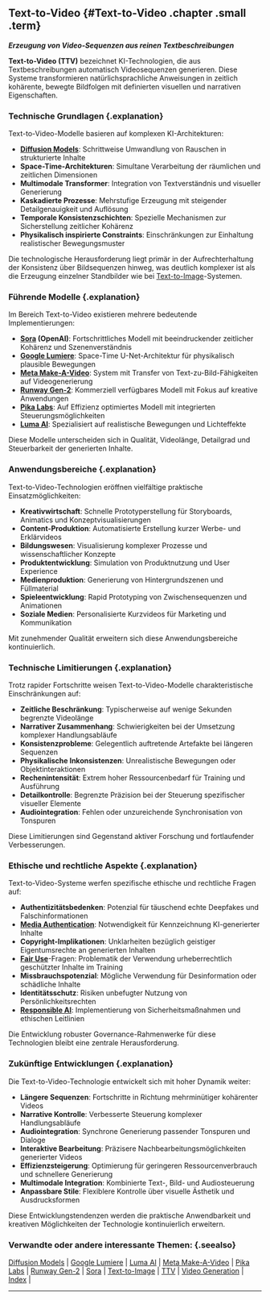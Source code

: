 ## Text-to-Video {#Text-to-Video .chapter .small .term}

***Erzeugung von Video-Sequenzen aus reinen Textbeschreibungen***

**Text-to-Video (TTV)** bezeichnet KI-Technologien, die aus Textbeschreibungen automatisch Videosequenzen generieren.
Diese Systeme transformieren natürlichsprachliche Anweisungen in zeitlich kohärente, bewegte Bildfolgen mit definierten visuellen und narrativen Eigenschaften.

### Technische Grundlagen {.explanation}

Text-to-Video-Modelle basieren auf komplexen KI-Architekturen:

- **[Diffusion Models](#Diffusion-Models)**: Schrittweise Umwandlung von Rauschen in strukturierte Inhalte
- **Space-Time-Architekturen**: Simultane Verarbeitung der räumlichen und zeitlichen Dimensionen
- **Multimodale Transformer**: Integration von Textverständnis und visueller Generierung
- **Kaskadierte Prozesse**: Mehrstufige Erzeugung mit steigender Detailgenauigkeit und Auflösung
- **Temporale Konsistenzschichten**: Spezielle Mechanismen zur Sicherstellung zeitlicher Kohärenz
- **Physikalisch inspirierte Constraints**: Einschränkungen zur Einhaltung realistischer Bewegungsmuster

Die technologische Herausforderung liegt primär in der Aufrechterhaltung der Konsistenz über Bildsequenzen hinweg, was deutlich komplexer ist als die Erzeugung einzelner Standbilder wie bei [Text-to-Image](#Text-to-Image)-Systemen.

### Führende Modelle {.explanation}

Im Bereich Text-to-Video existieren mehrere bedeutende Implementierungen:

- **[Sora](#Sora) (OpenAI)**: Fortschrittliches Modell mit beeindruckender zeitlicher Kohärenz und Szenenverständnis
- **[Google Lumiere](#Google-Lumiere)**: Space-Time U-Net-Architektur für physikalisch plausible Bewegungen
- **[Meta Make-A-Video](#Meta-Make-A-Video)**: System mit Transfer von Text-zu-Bild-Fähigkeiten auf Videogenerierung
- **[Runway Gen-2](#Runway-Gen-2)**: Kommerziell verfügbares Modell mit Fokus auf kreative Anwendungen
- **[Pika Labs](#Pika-Labs)**: Auf Effizienz optimiertes Modell mit integrierten Steuerungsmöglichkeiten
- **[Luma AI](#Luma-AI)**: Spezialisiert auf realistische Bewegungen und Lichteffekte

Diese Modelle unterscheiden sich in Qualität, Videolänge, Detailgrad und Steuerbarkeit der generierten Inhalte.

### Anwendungsbereiche {.explanation}

Text-to-Video-Technologien eröffnen vielfältige praktische Einsatzmöglichkeiten:

- **Kreativwirtschaft**: Schnelle Prototyperstellung für Storyboards, Animatics und Konzeptvisualisierungen
- **Content-Produktion**: Automatisierte Erstellung kurzer Werbe- und Erklärvideos
- **Bildungswesen**: Visualisierung komplexer Prozesse und wissenschaftlicher Konzepte
- **Produktentwicklung**: Simulation von Produktnutzung und User Experience
- **Medienproduktion**: Generierung von Hintergrundszenen und Füllmaterial
- **Spieleentwicklung**: Rapid Prototyping von Zwischensequenzen und Animationen
- **Soziale Medien**: Personalisierte Kurzvideos für Marketing und Kommunikation

Mit zunehmender Qualität erweitern sich diese Anwendungsbereiche kontinuierlich.

### Technische Limitierungen {.explanation}

Trotz rapider Fortschritte weisen Text-to-Video-Modelle charakteristische Einschränkungen auf:

- **Zeitliche Beschränkung**: Typischerweise auf wenige Sekunden begrenzte Videolänge
- **Narrativer Zusammenhang**: Schwierigkeiten bei der Umsetzung komplexer Handlungsabläufe
- **Konsistenzprobleme**: Gelegentlich auftretende Artefakte bei längeren Sequenzen
- **Physikalische Inkonsistenzen**: Unrealistische Bewegungen oder Objektinteraktionen
- **Rechenintensität**: Extrem hoher Ressourcenbedarf für Training und Ausführung
- **Detailkontrolle**: Begrenzte Präzision bei der Steuerung spezifischer visueller Elemente
- **Audiointegration**: Fehlen oder unzureichende Synchronisation von Tonspuren

Diese Limitierungen sind Gegenstand aktiver Forschung und fortlaufender Verbesserungen.

### Ethische und rechtliche Aspekte {.explanation}

Text-to-Video-Systeme werfen spezifische ethische und rechtliche Fragen auf:

- **Authentizitätsbedenken**: Potenzial für täuschend echte Deepfakes und Falschinformationen
- **[Media Authentication](#Media-Authentication)**: Notwendigkeit für Kennzeichnung KI-generierter Inhalte
- **Copyright-Implikationen**: Unklarheiten bezüglich geistiger Eigentumsrechte an generierten Inhalten
- **[Fair Use](#Fair-Use)**-Fragen: Problematik der Verwendung urheberrechtlich geschützter Inhalte im Training
- **Missbrauchspotenzial**: Mögliche Verwendung für Desinformation oder schädliche Inhalte
- **Identitätsschutz**: Risiken unbefugter Nutzung von Persönlichkeitsrechten
- **[Responsible AI](#Responsible-AI)**: Implementierung von Sicherheitsmaßnahmen und ethischen Leitlinien

Die Entwicklung robuster Governance-Rahmenwerke für diese Technologien bleibt eine zentrale Herausforderung.

### Zukünftige Entwicklungen {.explanation}

Die Text-to-Video-Technologie entwickelt sich mit hoher Dynamik weiter:

- **Längere Sequenzen**: Fortschritte in Richtung mehrminütiger kohärenter Videos
- **Narrative Kontrolle**: Verbesserte Steuerung komplexer Handlungsabläufe
- **Audiointegration**: Synchrone Generierung passender Tonspuren und Dialoge
- **Interaktive Bearbeitung**: Präzisere Nachbearbeitungsmöglichkeiten generierter Videos
- **Effizienzsteigerung**: Optimierung für geringeren Ressourcenverbrauch und schnellere Generierung
- **Multimodale Integration**: Kombinierte Text-, Bild- und Audiosteuerung
- **Anpassbare Stile**: Flexiblere Kontrolle über visuelle Ästhetik und Ausdrucksformen

Diese Entwicklungstendenzen werden die praktische Anwendbarkeit und kreativen Möglichkeiten der Technologie kontinuierlich erweitern.

### Verwandte oder andere interessante Themen: {.seealso}

[Diffusion Models](#Diffusion-Models) |
[Google Lumiere](#Google-Lumiere) |
[Luma AI](#Luma-AI) |
[Meta Make-A-Video](#Meta-Make-A-Video) |
[Pika Labs](#Pika-Labs) |
[Runway Gen-2](#Runway-Gen-2) |
[Sora](#Sora) |
[Text-to-Image](#Text-to-Image) |
[TTV](#TTV) |
[Video Generation](#Video-Generation) |
[Index](#Index) |

----


